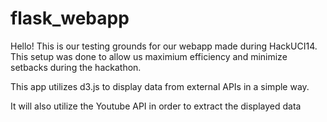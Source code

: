flask_webapp
============
Hello!
This is our testing grounds for our webapp made during HackUCI14. 
This setup was done to allow us maximium efficiency and minimize 
setbacks during the hackathon.

This app utilizes d3.js to display data from external APIs in a 
simple way. 

It will also utilize the Youtube API in order to extract the displayed
data